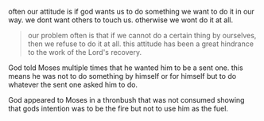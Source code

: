 often our attitude is if god wants us to do something we want to do it in our way.
we dont want others to touch us. otherwise we wont do it at all.

> our problem often is that if we cannot do a certain thing by ourselves, then we refuse to do it at all. this attitude has been a great hindrance to the work of the Lord's recovery.

God told Moses multiple times that he wanted him to be a sent one. this means he was not to do something by himself or for himself but to do whatever the sent one asked him to do.

God appeared to Moses in a thronbush that was not consumed showing that gods intention was to be the fire but not to use him as the fuel.
